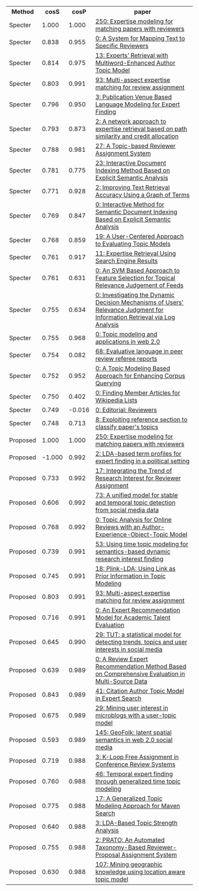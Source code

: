 <html><table><tr>
<th>Method</th>
<th>cosS</th>
<th>cosP</th>
<th>paper</th>
</tr>
<tr>
<td>Specter</td>
<td>1.000</td>
<td>1.000</td>
<td><a href="https://www.semanticscholar.org/paper/2f97cfc7ae277ad4d0097b6d9293c3e397b53adb">250: Expertise modeling for matching papers with reviewers</a></td>
</tr>
<tr>
<td>Specter</td>
<td>0.838</td>
<td>0.955</td>
<td><a href="https://www.semanticscholar.org/paper/9c871f8505bee83139f61d450bc96fb51b49a677">0: A System for Mapping Text to Specific Reviewers</a></td>
</tr>
<tr>
<td>Specter</td>
<td>0.814</td>
<td>0.975</td>
<td><a href="https://www.semanticscholar.org/paper/5e54b122f56712f47d6cc547fc9c4eff72300a48">13: Experts’ Retrieval with Multiword-Enhanced Author Topic Model</a></td>
</tr>
<tr>
<td>Specter</td>
<td>0.803</td>
<td>0.991</td>
<td><a href="https://www.semanticscholar.org/paper/4ecf9fb2627da6037348cbb006670643a8979dbb">93: Multi-aspect expertise matching for review assignment</a></td>
</tr>
<tr>
<td>Specter</td>
<td>0.796</td>
<td>0.950</td>
<td><a href="https://www.semanticscholar.org/paper/322047843fff18b3bcf4884e35d3113ed7cd04e7">3: Publication Venue Based Language Modeling for Expert Finding</a></td>
</tr>
<tr>
<td>Specter</td>
<td>0.793</td>
<td>0.873</td>
<td><a href="https://www.semanticscholar.org/paper/b14a74a998136fbf83b62e8b79fa0d968ed8b920">2: A network approach to expertise retrieval based on path similarity and credit allocation</a></td>
</tr>
<tr>
<td>Specter</td>
<td>0.788</td>
<td>0.981</td>
<td><a href="https://www.semanticscholar.org/paper/85b53ce504a6c9a087e4bacf1550221ad9f9787a">27: A Topic-based Reviewer Assignment System</a></td>
</tr>
<tr>
<td>Specter</td>
<td>0.781</td>
<td>0.775</td>
<td><a href="https://www.semanticscholar.org/paper/64ec2f5cf3c0dea8892dfc1be72aea85fdd15469">23: Interactive Document Indexing Method Based on Explicit Semantic Analysis</a></td>
</tr>
<tr>
<td>Specter</td>
<td>0.771</td>
<td>0.928</td>
<td><a href="https://www.semanticscholar.org/paper/196ace6db316313f78733d601196b42218a47e43">2: Improving Text Retrieval Accuracy Using a Graph of Terms</a></td>
</tr>
<tr>
<td>Specter</td>
<td>0.769</td>
<td>0.847</td>
<td><a href="https://www.semanticscholar.org/paper/9136b0ab2060dbced6ce289321acff9a9147bda3">0: Interactive Method for Semantic Document Indexing Based on Explicit Semantic Analysis</a></td>
</tr>
<tr>
<td>Specter</td>
<td>0.768</td>
<td>0.859</td>
<td><a href="https://www.semanticscholar.org/paper/64c03ddac4d770be8e5888a133409d203f156bfb">19: A User-Centered Approach to Evaluating Topic Models</a></td>
</tr>
<tr>
<td>Specter</td>
<td>0.761</td>
<td>0.917</td>
<td><a href="https://www.semanticscholar.org/paper/ce4e8bc8620b466ab3c46199ddb296134c14630c">11: Expertise Retrieval Using Search Engine Results</a></td>
</tr>
<tr>
<td>Specter</td>
<td>0.761</td>
<td>0.631</td>
<td><a href="https://www.semanticscholar.org/paper/237ebdef9f4799df55008c3e3633c17b20902317">0: An SVM Based Approach to Feature Selection for Topical Relevance Judgement of Feeds</a></td>
</tr>
<tr>
<td>Specter</td>
<td>0.755</td>
<td>0.634</td>
<td><a href="https://www.semanticscholar.org/paper/7b7588c7f3cb71e886a359da1f0e59bcabf6f8c6">0: Investigating the Dynamic Decision Mechanisms of Users' Relevance Judgment for Information Retrieval via Log Analysis</a></td>
</tr>
<tr>
<td>Specter</td>
<td>0.755</td>
<td>0.968</td>
<td><a href="https://www.semanticscholar.org/paper/3f9a5ef1dfb9e7f7c0a7a3fc82faecb1e1a49ca0">0: Topic modeling and applications in web 2.0</a></td>
</tr>
<tr>
<td>Specter</td>
<td>0.754</td>
<td>0.082</td>
<td><a href="https://www.semanticscholar.org/paper/c287d29954ff0c53f00adda5979b99e9f9babb8c">68: Evaluative language in peer review referee reports</a></td>
</tr>
<tr>
<td>Specter</td>
<td>0.752</td>
<td>0.952</td>
<td><a href="https://www.semanticscholar.org/paper/ae4a336ac97875b4ac5d086bf9713d077e18bb42">0: A Topic Modeling Based Approach for Enhancing Corpus Querying</a></td>
</tr>
<tr>
<td>Specter</td>
<td>0.750</td>
<td>0.402</td>
<td><a href="https://www.semanticscholar.org/paper/bb30f214a83bf7abe8e9c8c53bae82c5b1c6c1ea">0: Finding Member Articles for Wikipedia Lists</a></td>
</tr>
<tr>
<td>Specter</td>
<td>0.749</td>
<td>-0.016</td>
<td><a href="https://www.semanticscholar.org/paper/35030e5419143fd7e632497b6d6252e933741bb5">0: Editorial: Reviewers</a></td>
</tr>
<tr>
<td>Specter</td>
<td>0.748</td>
<td>0.713</td>
<td><a href="https://www.semanticscholar.org/paper/c19fbf1aad2d235185710cfbc828f76e010d8f23">8: Exploiting reference section to classify paper's topics</a></td>
</tr>
<tr>
<td>Proposed</td>
<td>1.000</td>
<td>1.000</td>
<td><a href="https://www.semanticscholar.org/paper/2f97cfc7ae277ad4d0097b6d9293c3e397b53adb">250: Expertise modeling for matching papers with reviewers</a></td>
</tr>
<tr>
<td>Proposed</td>
<td>-1.000</td>
<td>0.992</td>
<td><a href="https://www.semanticscholar.org/paper/5a786100ad3208507c4a701049e461a1a4e99c09">2: LDA-based term profiles for expert finding in a political setting</a></td>
</tr>
<tr>
<td>Proposed</td>
<td>0.733</td>
<td>0.992</td>
<td><a href="https://www.semanticscholar.org/paper/b9da24f0aec6111986f1ed416f43b57d460d0db8">17: Integrating the Trend of Research Interest for Reviewer Assignment</a></td>
</tr>
<tr>
<td>Proposed</td>
<td>0.606</td>
<td>0.992</td>
<td><a href="https://www.semanticscholar.org/paper/b1ff1c931b5cf8647fc60e39fd182764495a1bb6">73: A unified model for stable and temporal topic detection from social media data</a></td>
</tr>
<tr>
<td>Proposed</td>
<td>0.768</td>
<td>0.992</td>
<td><a href="https://www.semanticscholar.org/paper/d0ec89014d2ce75068468b09a26686cb352ad5b8">0: Topic Analysis for Online Reviews with an Author-Experience-Object-Topic Model</a></td>
</tr>
<tr>
<td>Proposed</td>
<td>0.739</td>
<td>0.991</td>
<td><a href="https://www.semanticscholar.org/paper/213060e2c46f959030ea03b5729682b7476d7a80">53: Using time topic modeling for semantics-based dynamic research interest finding</a></td>
</tr>
<tr>
<td>Proposed</td>
<td>0.745</td>
<td>0.991</td>
<td><a href="https://www.semanticscholar.org/paper/839315d34f75ea388144e07b1db4ed24deac94a3">18: Plink-LDA: Using Link as Prior Information in Topic Modeling</a></td>
</tr>
<tr>
<td>Proposed</td>
<td>0.803</td>
<td>0.991</td>
<td><a href="https://www.semanticscholar.org/paper/4ecf9fb2627da6037348cbb006670643a8979dbb">93: Multi-aspect expertise matching for review assignment</a></td>
</tr>
<tr>
<td>Proposed</td>
<td>0.716</td>
<td>0.991</td>
<td><a href="https://www.semanticscholar.org/paper/19e303ee3f2c943891a49ae41eca662d7afdaca7">0: An Expert Recommendation Model for Academic Talent Evaluation</a></td>
</tr>
<tr>
<td>Proposed</td>
<td>0.645</td>
<td>0.990</td>
<td><a href="https://www.semanticscholar.org/paper/8cb45a5a03d2e8c9cc56030a99b9938cb2981087">29: TUT: a statistical model for detecting trends, topics and user interests in social media</a></td>
</tr>
<tr>
<td>Proposed</td>
<td>0.639</td>
<td>0.989</td>
<td><a href="https://www.semanticscholar.org/paper/b8b5107e26d43894d351380fc1bedb2bf511331e">0: A Review Expert Recommendation Method Based on Comprehensive Evaluation in Multi-Source Data</a></td>
</tr>
<tr>
<td>Proposed</td>
<td>0.843</td>
<td>0.989</td>
<td><a href="https://www.semanticscholar.org/paper/ca0fe6faca1c09f2c7c0be5ebdbae5cb3ff76e8f">41: Citation Author Topic Model in Expert Search</a></td>
</tr>
<tr>
<td>Proposed</td>
<td>0.675</td>
<td>0.989</td>
<td><a href="https://www.semanticscholar.org/paper/2fbd2f0cd085f8fae76c179d9ba1f17a7306918f">29: Mining user interest in microblogs with a user-topic model</a></td>
</tr>
<tr>
<td>Proposed</td>
<td>0.593</td>
<td>0.989</td>
<td><a href="https://www.semanticscholar.org/paper/0ae76a541ff54e7e1007e14284e8e3f9c9a99935">145: GeoFolk: latent spatial semantics in web 2.0 social media</a></td>
</tr>
<tr>
<td>Proposed</td>
<td>0.719</td>
<td>0.988</td>
<td><a href="https://www.semanticscholar.org/paper/b1ca6126f0b116584c1b2a048153931161aca0a5">3: K-Loop Free Assignment in Conference Review Systems</a></td>
</tr>
<tr>
<td>Proposed</td>
<td>0.760</td>
<td>0.988</td>
<td><a href="https://www.semanticscholar.org/paper/d1b6558483ce7b3d71bc7fc070402f22979d9d78">46: Temporal expert finding through generalized time topic modeling</a></td>
</tr>
<tr>
<td>Proposed</td>
<td>0.775</td>
<td>0.988</td>
<td><a href="https://www.semanticscholar.org/paper/d2efe4691a947ec7c925d983140583404bf70335">17: A Generalized Topic Modeling Approach for Maven Search</a></td>
</tr>
<tr>
<td>Proposed</td>
<td>0.640</td>
<td>0.988</td>
<td><a href="https://www.semanticscholar.org/paper/5ea10fa2762130e0b890a8e773d3315c56781e68">3: LDA-Based Topic Strength Analysis</a></td>
</tr>
<tr>
<td>Proposed</td>
<td>0.755</td>
<td>0.988</td>
<td><a href="https://www.semanticscholar.org/paper/da53a0881ed5fa6d7805b69db13bb241611cc034">2: PRATO: An Automated Taxonomy-Based Reviewer-Proposal Assignment System</a></td>
</tr>
<tr>
<td>Proposed</td>
<td>0.630</td>
<td>0.988</td>
<td><a href="https://www.semanticscholar.org/paper/3ae127e81ed62c38f4b459a26dec6bdc31bc62cf">107: Mining geographic knowledge using location aware topic model</a></td>
</tr>
</table></html>
